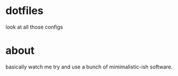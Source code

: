 # dotfiles
look at all those configs

# about
basically watch me try and use a bunch of mimimalistic-ish software.
